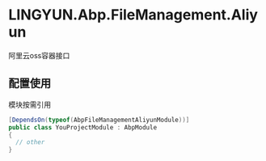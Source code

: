 # LINGYUN.Abp.FileManagement.Aliyun

阿里云oss容器接口 

## 配置使用

模块按需引用

```csharp
[DependsOn(typeof(AbpFileManagementAliyunModule))]
public class YouProjectModule : AbpModule
{
  // other
}
```
